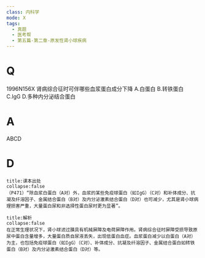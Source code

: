 ```yaml
---
class: 内科学
mode: X
tags:
  - 真题
  - 医考帮
  - 第五篇-第二章-原发性肾小球疾病
---
```


# Q
1996N156X 肾病综合征时可伴哪些血浆蛋白成分下降
A.白蛋白
B.转铁蛋白
C.IgG
D.多种内分泌结合蛋白

# A
ABCD
# D
```ad-note
title:课本出处
collapse:false
（P471）“除血浆白蛋白（A对）外，血浆的某些免疫球蛋白（如IgG）（C对）和补体成分、抗凝及纤溶因子、金属结合蛋白（B对）及内分泌激素结合蛋白（D对）也可减少，尤其是肾小球病理损害严重，大量蛋白尿和非选择性蛋白尿时更为显著”。
```

```ad-summary
title:解析
collapse:false
在正常生理状况下，肾小球滤过膜具有机械屏障及电荷屏障作用。肾病综合征时屏障受损导致原尿中蛋白含量增多，大量蛋白质自尿液丢失，出现低蛋白血症。血浆蛋白减少以白蛋白（A对）为主，也包括免疫球蛋白（如IgG）（C对）、补体成分、抗凝及纤溶因子、金属结合蛋白如转铁蛋白（B对）及内分泌激素结合蛋白（D对）等。
```

